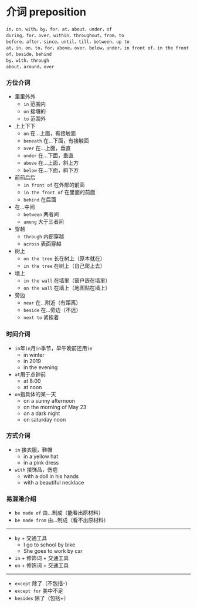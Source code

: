 # 介词 preposition

`in，on，with，by，for，at，about，under，of`
<br>`during，for，over，within，throughout，from，to`
<br>`before，after，since，until，till，between，up to`
<br>`at，in，on，to，for，above，over，below，under，in front of，in the front of，beside，behind`
<br>`by，with，through`
<br>`about，around，over`

### 方位介词

- 里里外外
  - `in` 范围内
  - `on` 接壤的
  - `to` 范围外
- 上上下下
  - `on` 在...上面，有接触面
  - `beneath` 在...下面，有接触面
  - `over`  在...上面，垂直
  - `under`  在...下面，垂直
  - `above`  在...上面，斜上方
  - `below`  在...下面，斜下方
- 前前后后
  - `in front of` 在外部的前面
  - `in the front of` 在里面的前面
  - `behind`  在后面
- 在...中间
  - `between` 两者间
  - `among` 大于三者间
- 穿越
  - `through` 内部穿越   
  - `across` 表面穿越
- 树上
  - `on the tree` 长在树上（原本就在）
  - `in the tree` 在树上（自己爬上去）
- 墙上
  - `in the wall` 在墙里（窗户嵌在墙里）
  - `on the wall` 在墙上（地图贴在墙上）
- 旁边
  - `near` 在...附近（有距离）
  - `beside` 在...旁边（不远）
  - `next to` 紧挨着

### 时间介词

- `in`年`in`月`in`季节，早午晚前还用`in`
  - in winter
  - in 2019
  - in the evening
- `at`用于点钟前
  - at 8:00
  - at noon
- `on`指具体的某一天
  - on a sunny afternoon
  - on the morning of May 23
  - on a dark night
  - on saturday noon

### 方式介词
- `in` 接衣服，鞋帽
  - in a yellow hat
  - in a pink dress
- `with` 接饰品，伤疤
  - with a doll in his hands
  - with a beautiful necklace

### 易混淆介绍
- `be made of` 由...制成（能看出原材料）
- `be made from` 由...制成（看不出原材料）
---
- `by` + 交通工具
  - I go to school by bike
  - She goes to work by car
- `in` + 修饰词 + 交通工具
- `on` + 修饰词 + 交通工具
---
- `except` 除了（不包括-）
- `except for` 美中不足
- `besides` 除了（包括+）